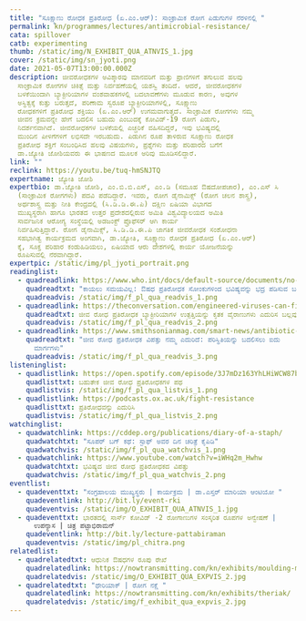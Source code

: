 ```yaml
---
title: "ಸೂಕ್ಷ್ಮಾಣು ರೋಧಕ ಪ್ರತಿರೋಧ (ಏ.ಎಂ.ಆರ್):‌ ಸಾಂಕ್ರಾಮಿಕ ರೋಗ ಪಿಡುಗುಗಳ ನೆರಳಿನಲ್ಲಿ "
permalink: kn/programmes/lectures/antimicrobial-resistance/
cata: spillover
catb: experimenting
thumb: /static/img/N_EXHIBIT_QUA_ATNVIS_1.jpg
cover: /static/img/sn_jyoti.png
date: 2021-05-07T13:00:00.000Z
description: ಜೀವರೋಧಕಗಳ ಅವಿಶ್ಕಾರವು ಮಾನವರಿಗೆ ಮತ್ತು ಪ್ರಾಣಿಗಳಿಗೆ ತಗುಲುವ ಹಲವು
  ಸಾಂಕ್ರಾಮಿಕ ರೋಗಗಳ ಚಿಕಿತ್ಸೆ ಮತ್ತು ನಿರ್ವಹಣೆಯಲ್ಲಿ ಯಶಸ್ವಿ ತಂದಿದೆ. ಆದರೆ, ಜೀವರೋಧಕಗಳ
  ಬಳಕೆಯಿಂದಾಗಿ ಬ್ಯಾಕ್ಟೀರಿಯಾಗಳ ವಂಶವಾಹಕಗಳಲ್ಲಿ ಬದಲಾವಣೆಗಳು ಮೂಡುವ ಕಾರಣ, ಅವುಗಳ
  ಅಸ್ಥಿತ್ವಕ್ಕೆ ಕುತ್ತು ಬರುತ್ತದೆ, ಪರಿಣಾಮ ಸ್ವರೂಪ ಬ್ಯಾಕ್ಟೀರಿಯಾಗಳಲ್ಲಿ, ಸೂಕ್ಷ್ಮಾಣು
  ರೋಧಕಗಳಿಗೆ ಪ್ರತಿರೋಧ ಶಕ್ತಿಯು (ಏ.ಎಂ.ಆರ್)‌ ಉಗಮವಾಗುತ್ತದೆ. ಸಾಂಕ್ರಾಮಿಕ ರೋಗಗಳು ನಮ್ಮ
  ಜೀವನ ಕ್ರಮವನ್ನೇ ಹೇಗೆ ಬದಲಿಸ ಬಹುದು ಎಂಬುದಕ್ಕೆ ಕೋವಿಡ್-‌19 ರೋಗ ಪಿಡುಗು,
  ನಿದರ್ಶನವಾಗಿದೆ. ಜೀವರೋಧಕಗಳ ಬಳಕೆಯಲ್ಲಿ ಎಚ್ಚರಿಕೆ ವಹಿಸದಿದ್ದರೆ, ಇವು ಭವಿಷ್ಯದಲ್ಲಿ
  ಮುಂದಿನ ಪೀಳಿಗೆಗಳಿಗೆ ಲಭಿಸದೇ ಇರಬಹುದು. ಪಿಡುಗಿನ ರೂಪ ತಾಳಿರುವ ಸೂಕ್ಷ್ಮಾಣು ರೋಧಕ
  ಪ್ರತಿರೋಧ ಶಕ್ತಿಗೆ ಸಂಬಂಧಿಸಿದ ಹಲವು ವಿಷಯಗಳು, ಪ್ರಶ್ನೆಗಳು ಮತ್ತು ಪರಿಹಾರದ ಬಗೆಗೆ
  ಡಾ.ಜ್ಯೋತಿ ಜೋಶಿಯವರು ಈ ಭಾಷಣದ ಮೂಲಕ ಅರಿವು ಮೂಡಿಸಲಿದ್ದಾರೆ.
link: ""
reclink: https://youtu.be/tuq-hmSNJTQ
expertname: ಜ್ಯೋತಿ ಜೋಶಿ
expertbio: ಡಾ.ಜ್ಯೋತಿ ಜೋಶಿ, ಎಂ.ಬಿ.ಬಿ.ಎಸ್‌, ಎಂ.ಡಿ (ಸಮೂಹ ಔಷದೋಪಚಾರ), ಎಂ.ಎಸ್‌ ಸಿ
  (ಸಾಂಕ್ರಾಮಿಕ ರೋಗಗಳು) ಪದವಿ ಪಡೆದಿದ್ದಾರೆ. ಇವರು, ರೋಗ ಡೈನಾಮಿಕ್ಸ್ (ರೋಗ ಚಲನ ಶಾಸ್ತ್ರ),
  ಅರ್ಥಶಾಸ್ತ್ರ ಮತ್ತು ನೀತಿ ಕೇಂದ್ರದಲ್ಲಿ (ಸಿ.ಡಿ.ಡಿ.ಈ.ಪಿ) ದಕ್ಷಿಣ ಏಷಿಯಾ ವಿಭಾಗದ
  ಮುಖ್ಯಸ್ಥರಾಗಿ ಹಾಗೂ ಭಾರತದ ಉತ್ತರ ಪ್ರದೇಶದಲ್ಲಿರುವ ಅಮಿತಿ ವಿಶ್ವವಿದ್ಯಾಲಯದ ಅಮಿತಿ
  ಸಾರ್ವಜನಿಕ ಆರೋಗ್ಯ ಸಂಸ್ಥೆಯಲ್ಲಿ ಅಡಜಂಕ್ಟ್‌ ಪ್ರೊಫೆಸರ್‌ ಆಗಿ ಕಾರ್ಯ
  ನಿರ್ವಹಿಸುತ್ತಿದ್ದಾರೆ. ರೋಗ ಡೈನಾಮಿಕ್ಸ್, ಸಿ.ಡಿ.ಡಿ.ಈ.ಪಿ ಜಾಗತಿಕ ಜೀವರೋಧಕ ಸಂಶೋಧನಾ
  ಸಹಭಾಗಿತ್ವ ಕಾರ್ಯಕ್ರಮದ ಅಂಗವಾಗಿ, ಡಾ.ಜ್ಯೋತಿ, ಸೂಕ್ಷ್ಮಾಣು ರೋಧಕ ಪ್ರತಿರೋಧ (ಏ.ಎಂ.ಆರ್)‌
  ಕ್ಕೆ, ಸೂಕ್ತ ಪರಿಹಾರ ಕಂಡುಹಿಡಿಯಲು, ಏಷಿಯಾದ ಆರು ದೇಶಗಳಲ್ಲಿ ಕಾರ್ಯ ಯೋಜನೆಯನ್ನು
  ರೂಪಿಸುವಲ್ಲಿ ನೆರವಾಗಿದ್ದಾರೆ.
expertpic: /static/img/pl_jyoti_portrait.png
readinglist:
  - quadreadlink: https://www.who.int/docs/default-source/documents/no-time-to-wait-securing-the-future-from-drug-resistant-infections-en.pdf?sfvrsn=5b424d7_6
    quadreadtxt: "ಕಾಯಲು ಸಮಯವಿಲ್ಲ: ಔಷಧ ಪ್ರತಿರೋಧಕ ಸೋಂಕುಗಳಿಂದ ಭವಿಷ್ಯವನ್ನು ಭದ್ರ ಪಡಿಸುವ ಬಗೆ "
    quadreadvis: /static/img/f_pl_qua_readvis_1.png
  - quadreadlink: https://theconversation.com/engineered-viruses-can-fight-the-rise-of-antibiotic-resistant-bacteria-154337
    quadreadtxt: ಜೀವ ರೋಧ ಪ್ರತಿರೋಧಕ ಬ್ಯಾಕ್ಟೀರಿಯಾಗಳ ಉತ್ಪತ್ತಿಯನ್ನು ಕೃತಕ ವೈರಾಣುಗಳು ಎದುರಿಸ ಬಲ್ಲವು
    quadreadvis: /static/img/f_pl_qua_readvis_2.png
  - quadreadlink: https://www.smithsonianmag.com/smart-news/antibiotic-apocalypse-upon-us-five-ways-we-can-turn-things-around-1-180959188/
    quadreadtxt: "ಜೀವ ರೋಧ ಪ್ರತಿರೋಧಕ ವಿಪತ್ತು ನಮ್ಮ ಎದುರಿದೆ: ಪರಿಸ್ಥಿತಿಯನ್ನು ಬದಲಿಸಲು ಐದು
      ಮಾರ್ಗಗಳು"
    quadreadvis: /static/img/f_pl_qua_readvis_3.png
listeninglist:
  - quadlistlink: https://open.spotify.com/episode/3J7mDz163YhLHiWCW87b9X
    quadlisttxt: ಬಹುತೇಕ ಜೀವ ರೋಧ ಪ್ರತಿರೋಧಕಗಳ ಪಥ
    quadlistvis: /static/img/f_pl_qua_listvis_1.png
  - quadlistlink: https://podcasts.ox.ac.uk/fight-resistance
    quadlisttxt: ಪ್ರತಿರೋಧವನ್ನು ಎದುರಿಸಿ
    quadlistvis: /static/img/f_pl_qua_listvis_2.png
watchinglist:
  - quadwatchlink: https://cddep.org/publications/diary-of-a-staph/
    quadwatchtxt: "ಸೂಪರ್‌ ಬಗ್‌ ಕಥೆ: ಸ್ಟಾಫ್‌ ಅವರ ದಿನ ಚರಿತ್ರೆ ಕೈಪಿಡಿ"
    quadwatchvis: /static/img/f_pl_qua_watchvis_1.png
  - quadwatchlink: https://www.youtube.com/watch?v=iWHq2m_Hwhw
    quadwatchtxt: ಭವಿಷ್ಯದ ಜೀವ ರೋಧ ಪ್ರತಿರೋಧಕದ ವಿಪತ್ತು
    quadwatchvis: /static/img/f_pl_qua_watchvis_2.png
eventlist:
  - quadeventtxt: "ಸಂಗ್ರಹಾಲಯ ಮುಖ್ಯಸ್ಥರು | ಕಾರ್ಯಕ್ರಮ | ಡಾ.ಎಸ್ತರ್‌ ಮಾರಿಯಾ ಆಂಟಿಯೋ "
    quadeventlink: http://bit.ly/event-rki
    quadeventvis: /static/img/O_EXHIBIT_QUA_ATNVIS_1.jpg
  - quadeventtxt: ಭಾರತದಲ್ಲಿ ಸಾರ್ಸ್‌ ಕೋವಿಡ್‌ -2 ರೋಗಾಣುಗಳ ಸಂಸ್ಕರಿತ ರೂಪಗಳ ಅನ್ವೇಷಣೆ |
      ಉಪನ್ಯಾಸ | ಚಿತ್ರ ಪಟ್ಟಾಭಿರಾಮನ್‌
    quadeventlink: http://bit.ly/lecture-pattabiraman
    quadeventvis: /static/img/pl_chitra.png
relatedlist:
  - quadrelatedtxt: ಆಧುನಿಕ ಔಷಧಗಳ ರೂಪು ರೇಖೆ
    quadrelatedlink: https://nowtransmitting.com/kn/exhibits/moulding-modern-medicine/
    quadrelatedvis: /static/img/O_EXHIBIT_QUA_EXPVIS_2.jpg
  - quadrelatedtxt: "ಥೇರಿಯಾಕ್‌ | ರೋಗ ನಕ್ಷೆ "
    quadrelatedlink: https://nowtransmitting.com/kn/exhibits/theriak/
    quadrelatedvis: /static/img/f_exhibit_qua_expvis_2.jpg
---
```

